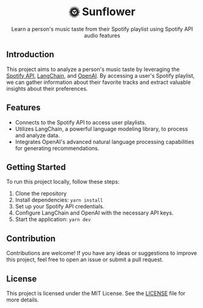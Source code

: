 <h1 align="center">🌞 Sunflower</h1>

<p align="center">
Learn a person's music taste from their Spotify playlist using Spotify API audio features
</p>

## Introduction

This project aims to analyze a person's music taste by leveraging the [Spotify API](https://github.com/spotify/web-api), [LangChain](https://github.com/langchain/langchain), and [OpenAI](https://github.com/openai). By accessing a user's Spotify playlist, we can gather information about their favorite tracks and extract valuable insights about their preferences.

## Features

- Connects to the Spotify API to access user playlists.
- Utilizes LangChain, a powerful language modeling library, to process and analyze data.
- Integrates OpenAI's advanced natural language processing capabilities for generating recommendations.

## Getting Started

To run this project locally, follow these steps:

1. Clone the repository
2. Install dependencies: `yarn install`
3. Set up your Spotify API credentials.
4. Configure LangChain and OpenAI with the necessary API keys.
5. Start the application: `yarn dev`

## Contribution

Contributions are welcome! If you have any ideas or suggestions to improve this project, feel free to open an issue or submit a pull request.

## License

This project is licensed under the MIT License. See the [LICENSE](LICENSE) file for more details.
